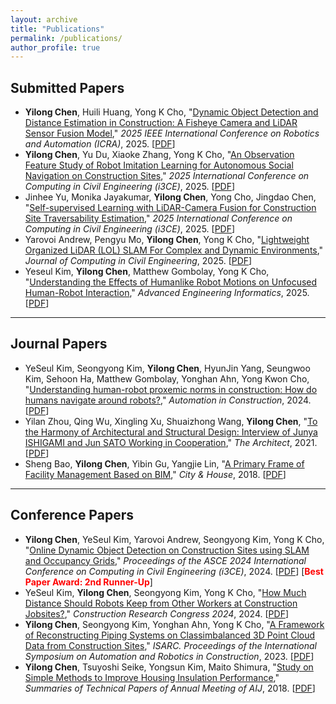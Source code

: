 ```yaml
---
layout: archive
title: "Publications"
permalink: /publications/
author_profile: true
---
```


## Submitted Papers

- **Yilong Chen**, Huili Huang, Yong K Cho, "[Dynamic Object Detection and Distance Estimation in Construction: A Fisheye Camera and LiDAR Sensor Fusion Model](link)," *2025 IEEE International Conference on Robotics and Automation (ICRA)*, 2025. [[PDF](local_file)]
- **Yilong Chen**, Yu Du, Xiaoke Zhang, Yong K Cho, "[An Observation Feature Study of Robot Imitation Learning for Autonomous Social Navigation on Construction Sites](link)," *2025 International Conference on Computing in Civil Engineering (i3CE)*, 2025. [[PDF](local_file)]
- Jinhee Yu, Monika Jayakumar, **Yilong Chen**, Yong Cho, Jingdao Chen, "[Self-supervised Learning with LiDAR-Camera Fusion for Construction Site Traversability Estimation](link)," *2025 International Conference on Computing in Civil Engineering (i3CE)*, 2025. [[PDF](local_file)]
- Yarovoi Andrew, Pengyu Mo, **Yilong Chen**, Yong K Cho, "[Lightweight Organized LiDAR (LOL) SLAM For Complex and Dynamic Environments](link)," *Journal of Computing in Civil Engineering*, 2025. [[PDF](local_file)]
- Yeseul Kim, **Yilong Chen**, Matthew Gombolay, Yong K Cho, "[Understanding the Effects of Humanlike Robot Motions on Unfocused Human-Robot Interaction](link)," *Advanced Engineering Informatics*, 2025. [[PDF](local_file)]

------

## Journal Papers

- YeSeul Kim, Seongyong Kim, **Yilong Chen**, HyunJin Yang, Seungwoo Kim, Sehoon Ha, Matthew Gombolay, Yonghan Ahn, Yong Kwon Cho, "[Understanding human-robot proxemic norms in construction: How do humans navigate around robots?](https://www.sciencedirect.com/science/article/abs/pii/S0926580524001912)," *Automation in Construction*, 2024. [[PDF](local_file)]
- Yilan Zhou, Qing Wu, Xingling Xu, Shuaizhong Wang, **Yilong Chen**, "[To the Harmony of Architectural and Structural Design: Interview of Junya ISHIGAMI and Jun SATO Working in Cooperation](https://qikan.cqvip.com/Qikan/Article/Detail?id=7105149436&from=Qikan_Search_Index)," *The Architect*, 2021. [[PDF](local_file)]
- Sheng Bao, **Yilong Chen**, Yibin Gu, Yangjie Lin, "[A Primary Frame of Facility Management Based on BIM](https://d.wanfangdata.com.cn/periodical/cszz201801027)," *City & House*, 2018. [[PDF](local_file)]

------

## Conference Papers

- **Yilong Chen**, YeSeul Kim, Yarovoi Andrew, Seongyong Kim, Yong K Cho, "[Online Dynamic Object Detection on Construction Sites using SLAM and Occupancy Grids](link)," *Proceedings of the ASCE 2024 International Conference on Computing in Civil Engineering (i3CE)*, 2024. [[PDF](local_file)] [**<font color='Red'>Best Paper Award: 2nd Runner-Up</font>**]
- YeSeul Kim, **Yilong Chen**, Seongyong Kim, Yong K Cho, "[How Much Distance Should Robots Keep from Other Workers at Construction Jobsites?](https://ascelibrary.org/doi/abs/10.1061/9780784485262.091)," *Construction Research Congress 2024*, 2024. [[PDF](local_file)]
- **Yilong Chen**, Seongyong Kim, Yonghan Ahn, Yong K Cho, "[A Framework of Reconstructing Piping Systems on Classimbalanced 3D Point Cloud Data from Construction Sites](https://www.proquest.com/docview/2841146071?pq-origsite=gscholar&fromopenview=true&sourcetype=Conference%20Papers%20&%20Proceedings)," *ISARC. Proceedings of the International Symposium on Automation and Robotics in Construction*, 2023. [[PDF](local_file)]
- **Yilong Chen**, Tsuyoshi Seike, Yongsun Kim, Maito Shimura, "[Study on Simple Methods to Improve Housing Insulation Performance](https://www.aij.or.jp/paper/detail.html?productId=621455)," *Summaries of Technical Papers of Annual Meeting of AIJ*, 2018. [[PDF](local_file)]